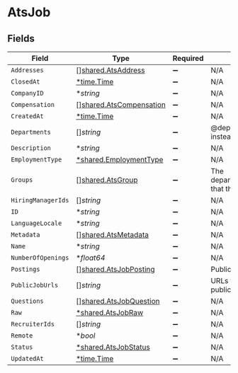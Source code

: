 # AtsJob


## Fields

| Field                                                                     | Type                                                                      | Required                                                                  | Description                                                               |
| ------------------------------------------------------------------------- | ------------------------------------------------------------------------- | ------------------------------------------------------------------------- | ------------------------------------------------------------------------- |
| `Addresses`                                                               | [][shared.AtsAddress](../../../pkg/models/shared/atsaddress.md)           | :heavy_minus_sign:                                                        | N/A                                                                       |
| `ClosedAt`                                                                | [*time.Time](https://pkg.go.dev/time#Time)                                | :heavy_minus_sign:                                                        | N/A                                                                       |
| `CompanyID`                                                               | **string*                                                                 | :heavy_minus_sign:                                                        | N/A                                                                       |
| `Compensation`                                                            | [][shared.AtsCompensation](../../../pkg/models/shared/atscompensation.md) | :heavy_minus_sign:                                                        | N/A                                                                       |
| `CreatedAt`                                                               | [*time.Time](https://pkg.go.dev/time#Time)                                | :heavy_minus_sign:                                                        | N/A                                                                       |
| `Departments`                                                             | []*string*                                                                | :heavy_minus_sign:                                                        | @deprecated Use `groups` instead                                          |
| `Description`                                                             | **string*                                                                 | :heavy_minus_sign:                                                        | N/A                                                                       |
| `EmploymentType`                                                          | [*shared.EmploymentType](../../../pkg/models/shared/employmenttype.md)    | :heavy_minus_sign:                                                        | N/A                                                                       |
| `Groups`                                                                  | [][shared.AtsGroup](../../../pkg/models/shared/atsgroup.md)               | :heavy_minus_sign:                                                        | The departments/divisions/teams that this job belongs to                  |
| `HiringManagerIds`                                                        | []*string*                                                                | :heavy_minus_sign:                                                        | N/A                                                                       |
| `ID`                                                                      | **string*                                                                 | :heavy_minus_sign:                                                        | N/A                                                                       |
| `LanguageLocale`                                                          | **string*                                                                 | :heavy_minus_sign:                                                        | N/A                                                                       |
| `Metadata`                                                                | [][shared.AtsMetadata](../../../pkg/models/shared/atsmetadata.md)         | :heavy_minus_sign:                                                        | N/A                                                                       |
| `Name`                                                                    | **string*                                                                 | :heavy_minus_sign:                                                        | N/A                                                                       |
| `NumberOfOpenings`                                                        | **float64*                                                                | :heavy_minus_sign:                                                        | N/A                                                                       |
| `Postings`                                                                | [][shared.AtsJobPosting](../../../pkg/models/shared/atsjobposting.md)     | :heavy_minus_sign:                                                        | Public job postings                                                       |
| `PublicJobUrls`                                                           | []*string*                                                                | :heavy_minus_sign:                                                        | URLs for pages containing public listings for the job                     |
| `Questions`                                                               | [][shared.AtsJobQuestion](../../../pkg/models/shared/atsjobquestion.md)   | :heavy_minus_sign:                                                        | N/A                                                                       |
| `Raw`                                                                     | [*shared.AtsJobRaw](../../../pkg/models/shared/atsjobraw.md)              | :heavy_minus_sign:                                                        | N/A                                                                       |
| `RecruiterIds`                                                            | []*string*                                                                | :heavy_minus_sign:                                                        | N/A                                                                       |
| `Remote`                                                                  | **bool*                                                                   | :heavy_minus_sign:                                                        | N/A                                                                       |
| `Status`                                                                  | [*shared.AtsJobStatus](../../../pkg/models/shared/atsjobstatus.md)        | :heavy_minus_sign:                                                        | N/A                                                                       |
| `UpdatedAt`                                                               | [*time.Time](https://pkg.go.dev/time#Time)                                | :heavy_minus_sign:                                                        | N/A                                                                       |